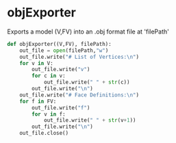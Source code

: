 # objExporter

Exports a model (V,FV) into an .obj format file at 'filePath'


``` py
def objExporter((V,FV), filePath):
	out_file = open(filePath,"w")
	out_file.write("# List of Vertices:\n")
	for v in V:
		out_file.write("v")
		for c in v:
			out_file.write(" " + str(c))
		out_file.write("\n")
	out_file.write("# Face Definitions:\n")
	for f in FV:
		out_file.write("f")
		for v in f:
			out_file.write(" " + str(v+1))
		out_file.write("\n")
	out_file.close()
```